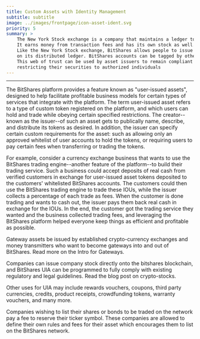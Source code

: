 ```yaml
---
title: Custom Assets with Identity Management
subtitle: subtitle
image: ../images/frontpage/icon-asset-ident.svg
priority: 5
summary: >
    The New York Stock exchange is a company that maintains a ledger to track ownership of stock and debt issued by other companies.
    It earns money from transaction fees and has its own stock as well.
    Like the New York Stock exchange, BitShares allows people to issue their stock or debt to be tracked and traded
    on its distributed ledger. BitShares accounts can be tagged by other accounts to indicate who knows who.
    This web of trust can be used by asset issuers to remain compliant with relevant regulations by
    restricting their securities to authorized individuals
---
```


--------

The BitShares platform provides a feature known as "user-issued assets", designed to help facilitate profitable business
models for certain types of services that integrate with the platform.
The term user-issued asset refers to a type of custom token registered on the platform, and which users can hold and
trade while obeying certain specified restrictions.
The creator--known as the issuer--of such an asset gets to publically name, describe, and distribute its tokens as
desired. In addition, the issuer can specify
certain custom requirements for the asset: such as allowing only an approved whitelist of user accounts to hold the
tokens, or requiring users to pay certain fees when transferring or trading the tokens.

For example, consider a currency exchange business that wants to use the BitShares trading engine--another feature of
the platform--to build their trading service.
Such a business could accept deposits of real cash from verified customers
in exchange for user-issued asset tokens deposited to the customers' whitelisted BitShares accounts. The customers could
then use the BitShares trading engine to trade these IOUs, while the issuer collects
a percentage of each trade as fees. When the customer is done trading and wants to cash out, the issuer pays them back
real cash in exchange for the IOUs. In the end, the customer got the
trading service they wanted and the business collected trading fees, and leveraging the BitShares platform helped
everyone keep things as efficient and profitable as possible.

Gateway assets be issued by established crypto-currency exchanges and money transmitters who want to become gateways
into and out of BitShares. Read more on the Intro for Gateways.

Companies can issue company stock directly onto the bitshares blockchain, and BitShares UIA can be programmed to fully
comply with existing regulatory and legal guidelines. Read the blog post on crypto-stocks.

Other uses for UIA may include rewards vouchers, coupons, third party currencies, credits, product receipts,
crowdfunding tokens, warranty vouchers, and many more.

Companies wishing to list their shares or bonds to be traded on the network pay a fee to reserve their ticker symbol.
These companies are allowed to define their own rules and fees for their asset which encourages them to list on the
BitShares network.  
